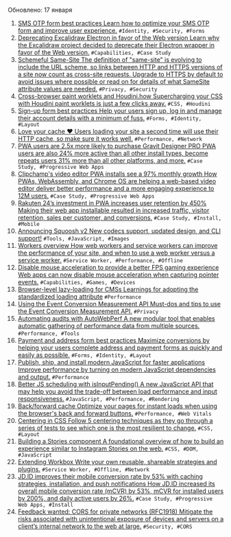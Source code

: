 Обновлено: 17 января

1. [SMS OTP form best practices Learn how to optimize your SMS OTP form and improve user experience.](https://web.dev/sms-otp-form/) `#Identity, #Security, #Forms`
1. [Deprecating Excalidraw Electron in favor of the Web version Learn why the Excalidraw project decided to deprecate their Electron wrapper in favor of the Web version.](https://web.dev/deprecating-excalidraw-electron/) `#Capabilities, #Case Study`
1. [Schemeful Same-Site The definition of "same-site" is evolving to include the URL scheme, so links between HTTP and HTTPS versions of a site now count as cross-site requests. Upgrade to HTTPS by default to avoid issues where possible or read on for details of what SameSite attribute values are needed.](https://web.dev/schemeful-samesite/) `#Privacy, #Security`
1. [Cross-browser paint worklets and Houdini.how Supercharging your CSS with Houdini paint worklets is just a few clicks away.](https://web.dev/houdini-how/) `#CSS, #Houdini`
1. [Sign-up form best practices Help your users sign up, log in and manage their account details with a minimum of fuss.](https://web.dev/sign-up-form-best-practices/) `#Forms, #Identity, #Layout`
1. [Love your cache ❤️ Users loading your site a second time will use their HTTP cache, so make sure it works well.](https://web.dev/love-your-cache/) `#Performance, #Network`
1. [PWA users are 2.5x more likely to purchase Gravit Designer PRO PWA users are also 24% more active than all other install types, become repeats users 31% more than all other platforms, and more.](https://web.dev/gravit-designer/) `#Case Study, #Progressive Web Apps`
1. [Clipchamp's video editor PWA installs see a 97% monthly growth How PWAs, WebAssembly, and Chrome OS are helping a web-based video editor deliver better performance and a more engaging experience to 12M users.](https://web.dev/clipchamp/) `#Case Study, #Progressive Web Apps`
1. [Rakuten 24’s investment in PWA increases user retention by 450% Making their web app installable resulted in increased traffic, visitor retention, sales per customer, and conversions.](https://web.dev/rakuten-24/) `#Case Study, #Install, #Mobile`
1. [Announcing Squoosh v2 New codecs support, updated design, and CLI support!](https://web.dev/squoosh-v2/) `#Tools, #JavaScript, #Images`
1. [Workers overview How web workers and service workers can improve the performance of your site, and when to use a web worker versus a service worker.](https://web.dev/workers-overview/) `#Service Worker, #Performance, #Offline`
1. [Disable mouse acceleration to provide a better FPS gaming experience Web apps can now disable mouse acceleration when capturing pointer events.](https://web.dev/disable-mouse-acceleration/) `#Capabilities, #Games, #Devices`
1. [Browser-level lazy-loading for CMSs Learnings for adopting the standardized loading attribute](https://web.dev/browser-level-lazy-loading-for-cmss/) `#Performance`
1. [Using the Event Conversion Measurement API Must-dos and tips to use the Event Conversion Measurement API.](https://web.dev/using-conversion-measurement/) `#Privacy`
1. [Automating audits with AutoWebPerf A new modular tool that enables automatic gathering of performance data from multiple sources.](https://web.dev/autowebperf/) `#Performance, #Tools`
1. [Payment and address form best practices Maximize conversions by helping your users complete address and payment forms as quickly and easily as possible.](https://web.dev/payment-and-address-form-best-practices/) `#Forms, #Identity, #Layout`
1. [Publish, ship, and install modern JavaScript for faster applications Improve performance by turning on modern JavaScript dependencies and output.](https://web.dev/publish-modern-javascript/) `#Performance`
1. [Better JS scheduling with isInputPending() A new JavaScript API that may help you avoid the trade-off between load performance and input responsiveness.](https://web.dev/isinputpending/) `#JavaScript, #Performance, #Rendering`
1. [Back/forward cache Optimize your pages for instant loads when using the browser's back and forward buttons.](https://web.dev/bfcache/) `#Performance, #Web Vitals`
1. [Centering in CSS Follow 5 centering techniques as they go through a series of tests to see which one is the most resilient to change.](https://web.dev/centering-in-css/) `#CSS, #Layout`
1. [Building a Stories component A foundational overview of how to build an experience similar to Instagram Stories on the web.](https://web.dev/building-a-stories-component/) `#CSS, #DOM, #JavaScript`
1. [Extending Workbox Write your own reusable, shareable strategies and plugins.](https://web.dev/extending-workbox/) `#Service Worker, #Offline, #Network`
1. [JD.ID improves their mobile conversion rate by 53% with caching strategies, installation, and push notifications How JD.ID increased its overall mobile conversion rate (mCVR) by 53%, mCVR for installed users by 200%, and daily active users by 26%.](https://web.dev/jdid/) `#Case Study, #Progressive Web Apps, #Install`
1. [Feedback wanted: CORS for private networks (RFC1918) Mitigate the risks associated with unintentional exposure of devices and servers on a client’s internal network to the web at large.](https://web.dev/cors-rfc1918-feedback/) `#Security, #CORS`
